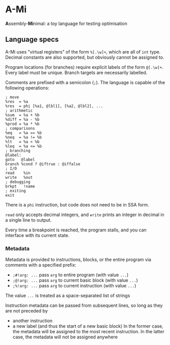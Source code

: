 # A-Mi
**A**ssembly-**Mi**nimal: a toy language for testing optimisation

## Language specs

A-Mi uses "virtual registers" of the form `%[.\w]+`, which are all of `int` type.
Decimal constants are also supported, but obviously cannot be assigned to.

Program locations (for branches) require explicit labels of the form `@[.\w]+`.
Every label must be unique.
Branch targets are necessarily labelled.

Comments are prefixed with a semicolon (`;`).
The language is capable of the following operations:

```
; move
%res  = %a
%res  = phi [%a1, @lbl1], [%a2, @lbl2], ...
; arithmetic
%sum  = %a + %b
%diff = %a - %b
%prod = %a * %b
; comparisons
%eq   = %a == %b
%neq  = %a != %b
%lt   = %a < %b
%leq  = %a <= %b
; branching
@label:
goto   @label
branch %cond ? @iftrue : @iffalse
; I/O
read    %in
write   %out
; debugging
brkpt   !name
; exiting
exit
```

There is a `phi` instruction, but code does not need to be in SSA form.

`read` only accepts decimal integers, and `write` prints an integer in decimal in a single line to output.

Every time a breakpoint is reached, the program stalls, and you can interface with its current state.

### Metadata

Metadata is provided to instructions, blocks, or the entire program via comments with a specified prefix:

- `;#!arg: ...` pass `arg` to entire program (with value `...`)
- `;@!arg: ...` pass `arg` to current basic block (with value `...`)
- `;%!arg: ...` pass `arg` to current instruction (with value `...`)

The value `...` is treated as a space-separated list of strings

Instruction metadata can be passed from subsequent lines, so long as they are not preceded by
- another instruction
- a new label (and thus the start of a new basic block)
In the former case, the metadata will be assigned to the most recent instruction.
In the latter case, the metadata will not be assigned anywhere
